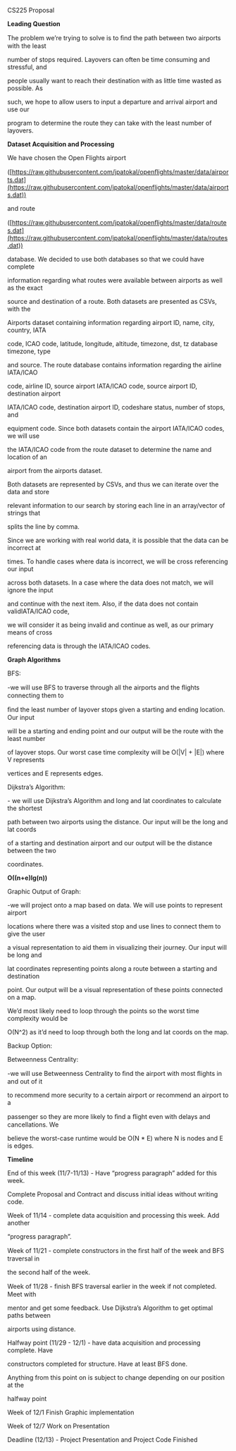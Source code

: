 ﻿

CS225 Proposal

**Leading Question**

The problem we’re trying to solve is to ﬁnd the path between two airports with the least

number of stops required. Layovers can often be time consuming and stressful, and

people usually want to reach their destination with as little time wasted as possible. As

such, we hope to allow users to input a departure and arrival airport and use our

program to determine the route they can take with the least number of layovers.

**Dataset Acquisition and Processing**

We have chosen the Open Flights airport

([https://raw.githubusercontent.com/jpatokal/openﬂights/master/data/airports.dat](https://raw.githubusercontent.com/jpatokal/openflights/master/data/airports.dat))

and route

([https://raw.githubusercontent.com/jpatokal/openﬂights/master/data/routes.dat](https://raw.githubusercontent.com/jpatokal/openflights/master/data/routes.dat))

database. We decided to use both databases so that we could have complete

information regarding what routes were available between airports as well as the exact

source and destination of a route. Both datasets are presented as CSVs, with the

Airports dataset containing information regarding airport ID, name, city, country, IATA

code, ICAO code, latitude, longitude, altitude, timezone, dst, tz database timezone, type

and source. The route database contains information regarding the airline IATA/ICAO

code, airline ID, source airport IATA/ICAO code, source airport ID, destination airport

IATA/ICAO code, destination airport ID, codeshare status, number of stops, and

equipment code. Since both datasets contain the airport IATA/ICAO codes, we will use

the IATA/ICAO code from the route dataset to determine the name and location of an

airport from the airports dataset.

Both datasets are represented by CSVs, and thus we can iterate over the data and store

relevant information to our search by storing each line in an array/vector of strings that

splits the line by comma.

Since we are working with real world data, it is possible that the data can be incorrect at

times. To handle cases where data is incorrect, we will be cross referencing our input

across both datasets. In a case where the data does not match, we will ignore the input

and continue with the next item. Also, if the data does not contain validIATA/ICAO code,

we will consider it as being invalid and continue as well, as our primary means of cross

referencing data is through the IATA/ICAO codes.

**Graph Algorithms**

BFS:





-we will use BFS to traverse through all the airports and the ﬂights connecting them to

ﬁnd the least number of layover stops given a starting and ending location. Our input

will be a starting and ending point and our output will be the route with the least number

of layover stops. Our worst case time complexity will be O(|V| + |E|) where V represents

vertices and E represents edges.

Dijkstra’s Algorithm:

\- we will use Dijkstra’s Algorithm and long and lat coordinates to calculate the shortest

path between two airports using the distance. Our input will be the long and lat coords

of a starting and destination airport and our output will be the distance between the two

coordinates.

**O((n+e)lg(n))**

Graphic Output of Graph:

-we will project onto a map based on data. We will use points to represent airport

locations where there was a visited stop and use lines to connect them to give the user

a visual representation to aid them in visualizing their journey. Our input will be long and

lat coordinates representing points along a route between a starting and destination

point. Our output will be a visual representation of these points connected on a map.

We’d most likely need to loop through the points so the worst time complexity would be

O(N^2) as it’d need to loop through both the long and lat coords on the map.

Backup Option:

Betweenness Centrality:

-we will use Betweenness Centrality to ﬁnd the airport with most ﬂights in and out of it

to recommend more security to a certain airport or recommend an airport to a

passenger so they are more likely to ﬁnd a ﬂight even with delays and cancellations. We

believe the worst-case runtime would be O(N \* E) where N is nodes and E is edges.

**Timeline**

End of this week (11/7-11/13) - Have “progress paragraph” added for this week.

Complete Proposal and Contract and discuss initial ideas without writing code.

Week of 11/14 - complete data acquisition and processing this week. Add another

“progress paragraph”.

Week of 11/21 - complete constructors in the ﬁrst half of the week and BFS traversal in

the second half of the week.

Week of 11/28 - ﬁnish BFS traversal earlier in the week if not completed. Meet with

mentor and get some feedback. Use Dijkstra’s Algorithm to get optimal paths between

airports using distance.





Halfway point (11/29 - 12/1) - have data acquisition and processing complete. Have

constructors completed for structure. Have at least BFS done.

Anything from this point on is subject to change depending on our position at the

halfway point

Week of 12/1 Finish Graphic implementation

Week of 12/7 Work on Presentation

Deadline (12/13) - Project Presentation and Project Code Finished

